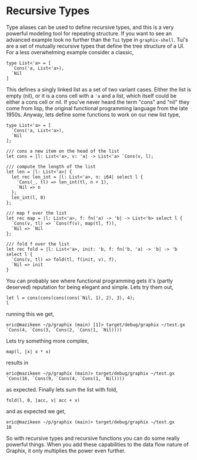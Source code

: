 # Recursive Types

Type aliases can be used to define recursive types, and this is a very powerful
modeling tool for repeating structure. If you want to see an advanced example
look no further than the `Tui` type in `graphix-shell`. Tui's are a set of
mutually recursive types that define the tree structure of a UI. For a less
overwhelming example consider a classic,

```
type List<'a> = [
  `Cons('a, List<'a>),
  `Nil
]
```

This defines a singly linked list as a set of two variant cases. Either the list
is empty (nil), or it is a cons cell with a `'a` and a list, which itself could
be either a cons cell or nil. If you've never heard the term "cons" and "nil"
they come from lisp, the original functional programming language from the late
1950s. Anyway, lets define some functions to work on our new list type,

```
type List<'a> = [
  `Cons('a, List<'a>),
  `Nil
];

/// cons a new item on the head of the list
let cons = |l: List<'a>, v: 'a| -> List<'a> `Cons(v, l);

/// compute the length of the list
let len = |l: List<'a>| {
  let rec len_int = |l: List<'a>, n: i64| select l {
    `Cons(_, tl) => len_int(tl, n + 1),
    `Nil => n
  };
  len_int(l, 0)
};

/// map f over the list
let rec map = |l: List<'a>, f: fn('a) -> 'b| -> List<'b> select l {
  `Cons(v, tl) => `Cons(f(v), map(tl, f)),
  `Nil => `Nil
};

/// fold f over the list
let rec fold = |l: List<'a>, init: 'b, f: fn('b, 'a) -> 'b| -> 'b select l {
  `Cons(v, tl) => fold(tl, f(init, v), f),
  `Nil => init
}
```

You can probably see where functional programming gets it's (partly deserved)
reputation for being elegant and simple. Lets try them out,

```
let l = cons(cons(cons(cons(`Nil, 1), 2), 3), 4);
l
```

running this we get,

```
eric@mazikeen ~/p/graphix (main) [1]> target/debug/graphix ~/test.gx
`Cons(4, `Cons(3, `Cons(2, `Cons(1, `Nil))))
```

Lets try something more complex,

```
map(l, |x| x * x)
```

results in

```
eric@mazikeen ~/p/graphix (main)> target/debug/graphix ~/test.gx
`Cons(16, `Cons(9, `Cons(4, `Cons(1, `Nil))))
```

as expected. Finally lets sum the list with fold,

```
fold(l, 0, |acc, v| acc + v)
```

and as expected we get,

```
eric@mazikeen ~/p/graphix (main)> target/debug/graphix ~/test.gx
10
```

So with recursive types and recursive functions you can do some really powerful
things. When you add these capabilities to the data flow nature of Graphix, it
only multiplies the power even further.
